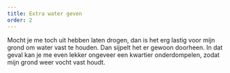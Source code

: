 ```yaml
---
title: Extra water geven
order: 2
---
```


Mocht je me toch uit hebben laten drogen, dan is het erg lastig voor mijn grond om water vast te houden. Dan sijpelt het er gewoon doorheen. In dat geval kan je me even lekker ongeveer een kwartier onderdompelen, zodat mijn grond weer vocht vast houdt.